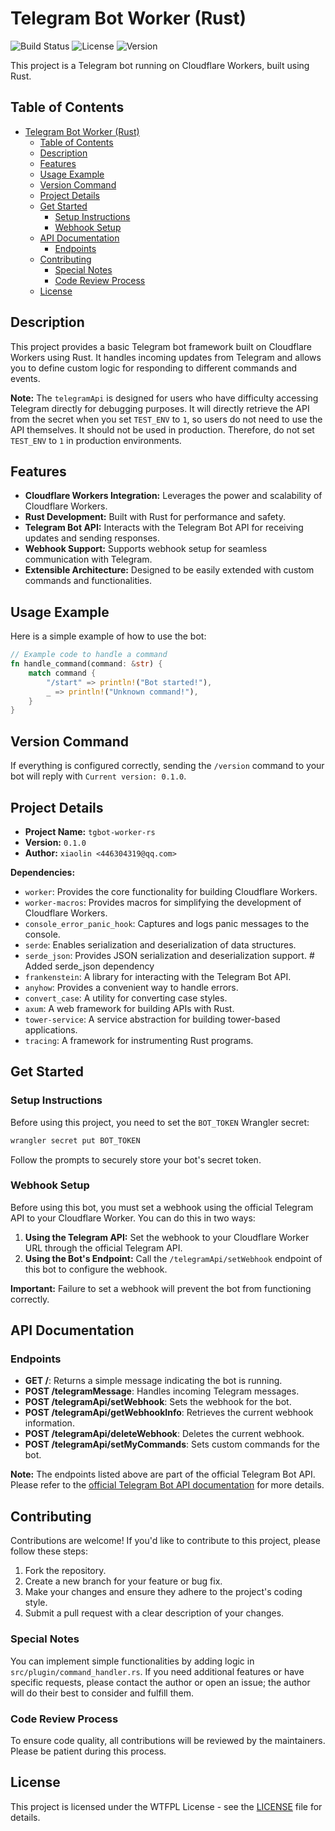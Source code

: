 # Telegram Bot Worker (Rust)

![Build Status](https://img.shields.io/badge/build-passing-brightgreen)
![License](https://img.shields.io/badge/license-WTFPL-blue)
![Version](https://img.shields.io/badge/version-0.1.0-orange)

This project is a Telegram bot running on Cloudflare Workers, built using Rust.

## Table of Contents

- [Telegram Bot Worker (Rust)](#telegram-bot-worker-rust)
    - [Table of Contents](#table-of-contents)
    - [Description](#description)
    - [Features](#features)
    - [Usage Example](#usage-example)
    - [Version Command](#version-command)
    - [Project Details](#project-details)
    - [Get Started](#get-started)
        - [Setup Instructions](#setup-instructions)
        - [Webhook Setup](#webhook-setup)
    - [API Documentation](#api-documentation)
        - [Endpoints](#endpoints)
    - [Contributing](#contributing)
        - [Special Notes](#special-notes)
        - [Code Review Process](#code-review-process)
    - [License](#license)

## Description

This project provides a basic Telegram bot framework built on Cloudflare Workers
using Rust. It handles incoming updates from Telegram and allows you to define
custom logic for responding to different commands and events.

**Note:** The `telegramApi` is designed for users who have difficulty accessing
Telegram directly for debugging purposes. It will directly retrieve the API from
the secret when you set `TEST_ENV` to `1`, so users do not need to use the API
themselves. It should not be used in production. Therefore, do not set
`TEST_ENV` to `1` in production environments.

## Features

- **Cloudflare Workers Integration:** Leverages the power and scalability of
  Cloudflare Workers.
- **Rust Development:** Built with Rust for performance and safety.
- **Telegram Bot API:** Interacts with the Telegram Bot API for receiving
  updates and sending responses.
- **Webhook Support:** Supports webhook setup for seamless communication with
  Telegram.
- **Extensible Architecture:** Designed to be easily extended with custom
  commands and functionalities.

## Usage Example

Here is a simple example of how to use the bot:

```rust
// Example code to handle a command
fn handle_command(command: &str) {
    match command {
        "/start" => println!("Bot started!"),
        _ => println!("Unknown command!"),
    }
}
```

## Version Command

If everything is configured correctly, sending the `/version` command to your bot will reply with `Current version: 0.1.0`.

## Project Details

- **Project Name:** `tgbot-worker-rs`
- **Version:** `0.1.0`
- **Author:** `xiaolin <446304319@qq.com>`

**Dependencies:**

- `worker`: Provides the core functionality for building Cloudflare Workers.
- `worker-macros`: Provides macros for simplifying the development of Cloudflare
  Workers.
- `console_error_panic_hook`: Captures and logs panic messages to the console.
- `serde`: Enables serialization and deserialization of data structures.
- `serde_json`: Provides JSON serialization and deserialization support. # Added
  serde_json dependency
- `frankenstein`: A library for interacting with the Telegram Bot API.
- `anyhow`: Provides a convenient way to handle errors.
- `convert_case`: A utility for converting case styles.
- `axum`: A web framework for building APIs with Rust.
- `tower-service`: A service abstraction for building tower-based applications.
- `tracing`: A framework for instrumenting Rust programs.

## Get Started

### Setup Instructions

Before using this project, you need to set the `BOT_TOKEN` Wrangler secret:

```bash
wrangler secret put BOT_TOKEN
```

Follow the prompts to securely store your bot's secret token.

### Webhook Setup

Before using this bot, you must set a webhook using the official Telegram API to
your Cloudflare Worker. You can do this in two ways:

1. **Using the Telegram API:** Set the webhook to your Cloudflare Worker URL
   through the official Telegram API.
2. **Using the Bot's Endpoint:** Call the `/telegramApi/setWebhook` endpoint of
   this bot to configure the webhook.

**Important:** Failure to set a webhook will prevent the bot from functioning
correctly.

## API Documentation

### Endpoints

- **GET /**: Returns a simple message indicating the bot is running.
- **POST /telegramMessage**: Handles incoming Telegram messages.
- **POST /telegramApi/setWebhook**: Sets the webhook for the bot.
- **POST /telegramApi/getWebhookInfo**: Retrieves the current webhook
  information.
- **POST /telegramApi/deleteWebhook**: Deletes the current webhook.
- **POST /telegramApi/setMyCommands**: Sets custom commands for the bot.

**Note:** The endpoints listed above are part of the official Telegram Bot API.
Please refer to the
[official Telegram Bot API documentation](https://core.telegram.org/bots/api)
for more details.

## Contributing

Contributions are welcome! If you'd like to contribute to this project, please
follow these steps:

1. Fork the repository.
2. Create a new branch for your feature or bug fix.
3. Make your changes and ensure they adhere to the project's coding style.
4. Submit a pull request with a clear description of your changes.

### Special Notes

You can implement simple functionalities by adding logic in
`src/plugin/command_handler.rs`. If you need additional features or have
specific requests, please contact the author or open an issue; the author will
do their best to consider and fulfill them.

### Code Review Process

To ensure code quality, all contributions will be reviewed by the maintainers.
Please be patient during this process.

## License

This project is licensed under the WTFPL License - see the [LICENSE](LICENSE)
file for details.
